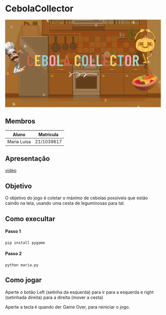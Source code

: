 # CebolaCollector

![](CapaCebolaCollector.png)

## Membros

| Aluno | Matricula |
|--|--|
| Maria Luisa | 21/1039617 |

## Apresentação

[video](https://www.canva.com/design/DAEu0G-Dxrc/qAUI6WtDSAuKQ7Wm94I1fQ/view?utm_content=DAEu0G-Dxrc&utm_campaign=designshare&utm_medium=link&utm_source=recording_view)

## Objetivo

O objetivo do jogo é coletar o máximo de cebolas possiveis que estão caindo na tela, usando uma cesta de leguminosas para tal.

## Como execultar

#### Passo 1
`pip install pygame`

#### Passo 2
`python maria.py`

## Como jogar

Aperte o botão Left (setinha da esquerda) para ir para a esquerda e right (setinhada direita) para a direita (mover a cesta)

Aperte a tecla `R` quando der Game Over, para reiniciar o jogo.
